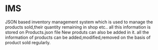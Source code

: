# IMS
JSON based inventory management system which is used to manage the products sold,their quantity remaining in shop etc.. all this information is stored on Products.json file New produts can also be added in it. all the information of products can be added,modified,removed on the basis of product sold regularly.
